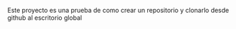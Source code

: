 Este proyecto es una prueba de como crear un repositorio y clonarlo desde github al escritorio global

